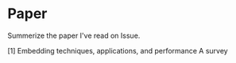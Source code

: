 # Paper
Summerize the paper I've read on Issue.

 [1] Embedding techniques, applications, and performance A survey
